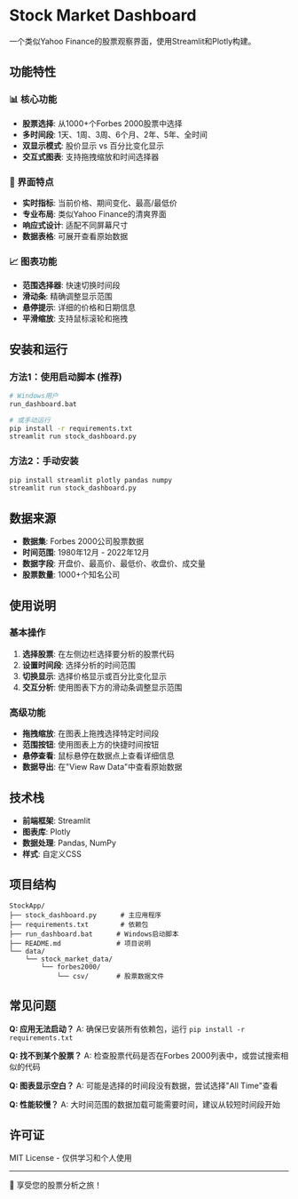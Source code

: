# Stock Market Dashboard

一个类似Yahoo Finance的股票观察界面，使用Streamlit和Plotly构建。

## 功能特性

### 📊 核心功能
- **股票选择**: 从1000+个Forbes 2000股票中选择
- **多时间段**: 1天、1周、3周、6个月、2年、5年、全时间
- **双显示模式**: 股价显示 vs 百分比变化显示
- **交互式图表**: 支持拖拽缩放和时间选择器

### 🎯 界面特点
- **实时指标**: 当前价格、期间变化、最高/最低价
- **专业布局**: 类似Yahoo Finance的清爽界面
- **响应式设计**: 适配不同屏幕尺寸
- **数据表格**: 可展开查看原始数据

### 📈 图表功能
- **范围选择器**: 快速切换时间段
- **滑动条**: 精确调整显示范围
- **悬停提示**: 详细的价格和日期信息
- **平滑缩放**: 支持鼠标滚轮和拖拽

## 安装和运行

### 方法1：使用启动脚本 (推荐)
```bash
# Windows用户
run_dashboard.bat

# 或手动运行
pip install -r requirements.txt
streamlit run stock_dashboard.py
```

### 方法2：手动安装
```bash
pip install streamlit plotly pandas numpy
streamlit run stock_dashboard.py
```

## 数据来源

- **数据集**: Forbes 2000公司股票数据
- **时间范围**: 1980年12月 - 2022年12月
- **数据字段**: 开盘价、最高价、最低价、收盘价、成交量
- **股票数量**: 1000+个知名公司

## 使用说明

### 基本操作
1. **选择股票**: 在左侧边栏选择要分析的股票代码
2. **设置时间段**: 选择分析的时间范围
3. **切换显示**: 选择价格显示或百分比变化显示
4. **交互分析**: 使用图表下方的滑动条调整显示范围

### 高级功能
- **拖拽缩放**: 在图表上拖拽选择特定时间段
- **范围按钮**: 使用图表上方的快捷时间按钮
- **悬停查看**: 鼠标悬停在数据点上查看详细信息
- **数据导出**: 在"View Raw Data"中查看原始数据

## 技术栈

- **前端框架**: Streamlit
- **图表库**: Plotly
- **数据处理**: Pandas, NumPy
- **样式**: 自定义CSS

## 项目结构

```
StockApp/
├── stock_dashboard.py      # 主应用程序
├── requirements.txt        # 依赖包
├── run_dashboard.bat      # Windows启动脚本
├── README.md              # 项目说明
└── data/
    └── stock_market_data/
        └── forbes2000/
            └── csv/       # 股票数据文件
```

## 常见问题

**Q: 应用无法启动？**
A: 确保已安装所有依赖包，运行 `pip install -r requirements.txt`

**Q: 找不到某个股票？**
A: 检查股票代码是否在Forbes 2000列表中，或尝试搜索相似的代码

**Q: 图表显示空白？**
A: 可能是选择的时间段没有数据，尝试选择"All Time"查看

**Q: 性能较慢？**
A: 大时间范围的数据加载可能需要时间，建议从较短时间段开始

## 许可证

MIT License - 仅供学习和个人使用

---

🚀 享受您的股票分析之旅！